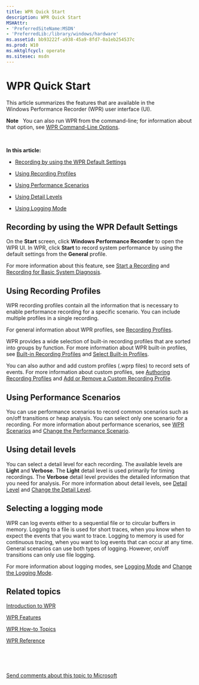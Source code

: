 ```yaml
---
title: WPR Quick Start
description: WPR Quick Start
MSHAttr:
- 'PreferredSiteName:MSDN'
- 'PreferredLib:/library/windows/hardware'
ms.assetid: bb93222f-a938-45a9-8fd7-0a1eb254537c
ms.prod: W10
ms.mktglfcycl: operate
ms.sitesec: msdn
---
```


# WPR Quick Start


This article summarizes the features that are available in the Windows Performance Recorder (WPR) user interface (UI).

**Note**  
You can also run WPR from the command-line; for information about that option, see [WPR Command-Line Options](http://go.microsoft.com/fwlink/p/?linkid=223233).

 

**In this article:**

-   [Recording by using the WPR Default Settings](#default)

-   [Using Recording Profiles](#profiles)

-   [Using Performance Scenarios](#perf)

-   [Using Detail Levels](#detail)

-   [Using Logging Mode](#logmode)

## <a href="" id="default"></a>Recording by using the WPR Default Settings


On the **Start** screen, click **Windows Performance Recorder** to open the WPR UI. In WPR, click **Start** to record system performance by using the default settings from the **General** profile.

For more information about this feature, see [Start a Recording](http://go.microsoft.com/fwlink/?LinkId=249060) and [Recording for Basic System Diagnosis](http://go.microsoft.com/fwlink/?LinkId=249061).

## <a href="" id="profiles"></a>Using Recording Profiles


WPR recording profiles contain all the information that is necessary to enable performance recording for a specific scenario. You can include multiple profiles in a single recording.

For general information about WPR profiles, see [Recording Profiles](http://go.microsoft.com/fwlink/?LinkId=249062).

WPR provides a wide selection of built-in recording profiles that are sorted into groups by function. For more information about WPR built-in profiles, see [Built-in Recording Profiles](http://go.microsoft.com/fwlink/?LinkId=249063) and [Select Built-in Profiles](http://go.microsoft.com/fwlink/?LinkId=249064).

You can also author and add custom profiles (.wprp files) to record sets of events. For more information about custom profiles, see [Authoring Recording Profiles](http://go.microsoft.com/fwlink/p/?linkid=223238) and [Add or Remove a Custom Recording Profile](http://go.microsoft.com/fwlink/?LinkId=249068).

## <a href="" id="perf"></a>Using Performance Scenarios


You can use performance scenarios to record common scenarios such as on/off transitions or heap analysis. You can select only one scenario for a recording. For more information about performance scenarios, see [WPR Scenarios](http://go.microsoft.com/fwlink/p/?linkid=223244) and [Change the Performance Scenario](http://go.microsoft.com/fwlink/?LinkId=249066).

## <a href="" id="detail"></a>Using detail levels


You can select a detail level for each recording. The available levels are **Light** and **Verbose**. The **Light** detail level is used primarily for timing recordings. The **Verbose** detail level provides the detailed information that you need for analysis. For more information about detail levels, see [Detail Level](http://go.microsoft.com/fwlink/?LinkId=249070) and [Change the Detail Level](http://go.microsoft.com/fwlink/?LinkId=249069).

## <a href="" id="logmode"></a>Selecting a logging mode


WPR can log events either to a sequential file or to circular buffers in memory. Logging to a file is used for short traces, when you know when to expect the events that you want to trace. Logging to memory is used for continuous tracing, when you want to log events that can occur at any time. General scenarios can use both types of logging. However, on/off transitions can only use file logging.

For more information about logging modes, see [Logging Mode](http://go.microsoft.com/fwlink/?LinkId=249071) and [Change the Logging Mode](http://go.microsoft.com/fwlink/?LinkId=249072).

## Related topics


[Introduction to WPR](introduction-to-wpr.md)

[WPR Features](http://go.microsoft.com/fwlink/p/?linkid=223236)

[WPR How-to Topics](http://go.microsoft.com/fwlink/p/?linkid=223237)

[WPR Reference](http://go.microsoft.com/fwlink/p/?linkid=223245)

 

 

[Send comments about this topic to Microsoft](mailto:wsddocfb@microsoft.com?subject=Documentation%20feedback%20%5Bp_wpt\hw_design%5D:%20WPR%20Quick%20Start%20%20RELEASE:%20%285/3/2016%29&body=%0A%0APRIVACY%20STATEMENT%0A%0AWe%20use%20your%20feedback%20to%20improve%20the%20documentation.%20We%20don't%20use%20your%20email%20address%20for%20any%20other%20purpose,%20and%20we'll%20remove%20your%20email%20address%20from%20our%20system%20after%20the%20issue%20that%20you're%20reporting%20is%20fixed.%20While%20we're%20working%20to%20fix%20this%20issue,%20we%20might%20send%20you%20an%20email%20message%20to%20ask%20for%20more%20info.%20Later,%20we%20might%20also%20send%20you%20an%20email%20message%20to%20let%20you%20know%20that%20we've%20addressed%20your%20feedback.%0A%0AFor%20more%20info%20about%20Microsoft's%20privacy%20policy,%20see%20http://privacy.microsoft.com/default.aspx. "Send comments about this topic to Microsoft")





